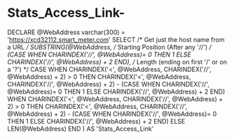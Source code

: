 # Stats_Access_Link-

DECLARE @WebAddress varchar(300) = '<url>https://xcd32112.smart_meter.com</url>'
SELECT 
    /* Get just the host name from a URL */
    SUBSTRING(@WebAddress,
        /* Starting Position (After any '//') */
        (CASE WHEN CHARINDEX('//', @WebAddress)= 0 THEN 1 ELSE CHARINDEX('//', @WebAddress) + 2 END),
        /* Length (ending on first '/' or on a '?') */
        CASE
            WHEN CHARINDEX('<', @WebAddress, CHARINDEX('//', @WebAddress) + 2) > 0 THEN CHARINDEX('<', @WebAddress, CHARINDEX('//', @WebAddress) + 2) - (CASE WHEN CHARINDEX('//', @WebAddress)= 0 THEN 1 ELSE CHARINDEX('//', @WebAddress) + 2 END)
            WHEN CHARINDEX('<', @WebAddress, CHARINDEX('//', @WebAddress) + 2) > 0 THEN CHARINDEX('<', @WebAddress, CHARINDEX('//', @WebAddress) + 2) - (CASE WHEN CHARINDEX('//', @WebAddress)= 0 THEN 1 ELSE CHARINDEX('//', @WebAddress) + 2 END)
            ELSE LEN(@WebAddress)
        END
    ) AS  'Stats_Access_Link'
